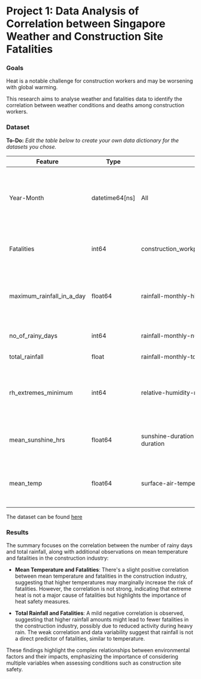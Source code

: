 # Project 1: Data Analysis of Correlation between Singapore Weather and Construction Site Fatalities

### Goals

Heat is a notable challenge for construction workers and may be worsening with global warming.

This research aims to analyse weather and fatalities data to identify the correlation between weather conditions and deaths among construction workers.

### Dataset

**To-Do:** *Edit the table below to create your own data dictionary for the datasets you chose.*

|Feature|Type|Dataset|Description|
|---|---|---|---|
|Year-Month|datetime64[ns]|All|The month and year for the recorded data, formatted as YYYY-MM-DD.|
|Fatalities|int64|construction_workplace_fatalities_2021_to_2023|The number of construction fatalities recorded.|
|maximum_rainfall_in_a_day|float64|rainfall-monthly-highest-daily-total|The maximum rainfall recorded in a single day, in millimeters.|
|no_of_rainy_days|int64|rainfall-monthly-number-of-rain-days|The number of days with rainfall.|
|total_rainfall|float|rainfall-monthly-total|Total rainfall in mm|
|rh_extremes_minimum|int64|relative-humidity-monthly-mean|The minimum recorded extreme relative humidity, in percentage.|
|mean_sunshine_hrs|float64|sunshine-duration-monthly-mean-daily-duration|The average number of sunshine hours per day.|
|mean_temp|float64|surface-air-temperature-monthly-mean|The average temperature during the period, in degrees Celsius.|


The dataset can be found [here](../data/)

    
### Results

The summary focuses on the correlation between the number of rainy days and total rainfall, along with additional observations on mean temperature and fatalities in the construction industry:

- **Mean Temperature and Fatalities**: There's a slight positive correlation between mean temperature and fatalities in the construction industry, suggesting that higher temperatures may marginally increase the risk of fatalities. However, the correlation is not strong, indicating that extreme heat is not a major cause of fatalities but highlights the importance of heat safety measures.

- **Total Rainfall and Fatalities**: A mild negative correlation is observed, suggesting that higher rainfall amounts might lead to fewer fatalities in the construction industry, possibly due to reduced activity during heavy rain. The weak correlation and data variability suggest that rainfall is not a direct predictor of fatalities, similar to temperature.

These findings highlight the complex relationships between environmental factors and their impacts, emphasizing the importance of considering multiple variables when assessing conditions such as construction site safety.